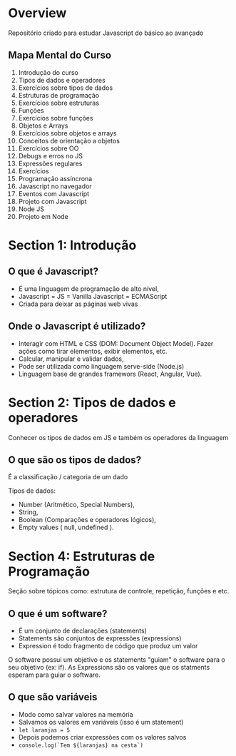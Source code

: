 # Overview 
Repositório criado para estudar Javascript do básico ao avançado

## Mapa Mental do Curso 
1. Introdução do curso
2. Tipos de dados e operadores 
3. Exercícios sobre tipos de dados 
4. Estruturas de programação 
5. Exercícios sobre estruturas
6. Funções 
7. Exercícios sobre funções 
8. Objetos e Arrays
9. Exercícios sobre objetos e arrays 
10. Conceitos de orientação a objetos 
11. Exercícios sobre OO 
12. Debugs e erros no JS 
13. Expressões regulares 
14. Exercícios 
15. Programação assíncrona
16. Javascript no navegador 
17. Eventos com Javascript
18. Projeto com Javascript
19. Node JS
20. Projeto em Node 

# Section 1: Introdução 
## O que é Javascript? 
* É uma linguagem de programação de alto nível, 
* Javascript = JS = Vanilla Javascript = ECMAScript
* Criada para deixar as páginas web vivas

## Onde o Javascript é utilizado? 
* Interagir com HTML e CSS (DOM: Document Object Model). Fazer ações como tirar elementos, exibir elementos, etc. 
* Calcular, manipular e validar dados, 
* Pode ser utilizada como linguagem serve-side (Node.js)
* Linguagem base de grandes framewors (React, Angular, Vue).

# Section 2: Tipos de dados e operadores 
Conhecer os tipos de dados em JS e também os operadores da linguagem 

## O que são os tipos de dados? 
É a classificação / categoria de um dado 

Tipos de dados: 
* Number (Aritmético, Special Numbers), 
* String, 
* Boolean (Comparações e operadores lógicos), 
* Empty values ( null, undefined ). 

# Section 4: Estruturas de Programação 
Seção sobre tópicos como: estrutura de controle, repetição, funções e etc. 

## O que é um software? 
* É um conjunto de declarações (statements)
* Statements são conjuntos de expressões (expressions)
* Expression é todo fragmento de código que produz um valor 

O software possui um objetivo e os statements "guiam" o software para o seu objetivo (ex: if). As Expressions são os valores que os statments esperam para guiar o software. 

## O que são variáveis 
* Modo como salvar valores na memória 
* Salvamos os valores em variáveis (isso é um statement)
* ``` let laranjas = 5 ```
* Depois podemos criar expressões com os valores salvos 
* ```console.log(`Tem ${laranjas} na cesta`)```